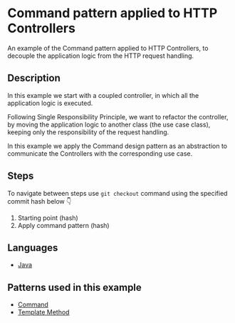 Command pattern applied to HTTP Controllers
===========================================

An example of the Command pattern applied
to HTTP Controllers, to decouple the application
logic from the HTTP request handling.

## Description

In this example we start with a coupled controller, in which all
the application logic is executed.

Following Single Responsibility Principle, we want to
refactor the controller, by moving the application logic to
another class (the use case class), keeping only the responsibility
of the request handling.

In this example we apply the Command design pattern as an
abstraction to communicate the Controllers with the
corresponding use case.

## Steps

To navigate between steps use `git checkout` command
using the specified commit hash below 👇

1. Starting point (hash)
2. Apply command pattern (hash)

## Languages

- [Java](java)

## Patterns used in this example

- [Command](/design-patterns/behavioral/command)
- [Template Method](/design-patterns/behavioral/template-method)
